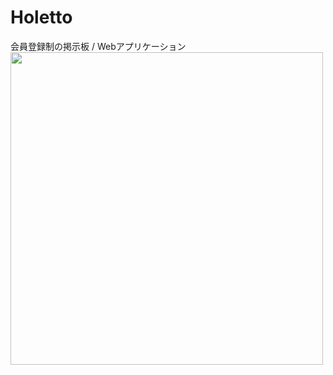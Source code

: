 # Holetto
会員登録制の掲示板 / Webアプリケーション
<img src="https://user-images.githubusercontent.com/46701811/54836908-88b2b100-4d08-11e9-9dcc-16e64cb33d53.png" width="500">
